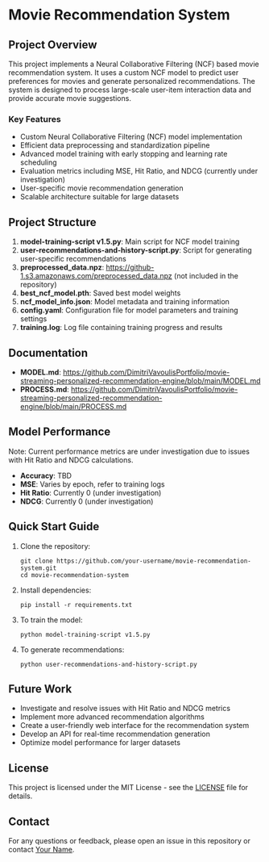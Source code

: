 # Movie Recommendation System

## Project Overview

This project implements a Neural Collaborative Filtering (NCF) based movie recommendation system. It uses a custom NCF model to predict user preferences for movies and generate personalized recommendations. The system is designed to process large-scale user-item interaction data and provide accurate movie suggestions.

### Key Features

- Custom Neural Collaborative Filtering (NCF) model implementation
- Efficient data preprocessing and standardization pipeline
- Advanced model training with early stopping and learning rate scheduling
- Evaluation metrics including MSE, Hit Ratio, and NDCG (currently under investigation)
- User-specific movie recommendation generation
- Scalable architecture suitable for large datasets

## Project Structure

1. **model-training-script v1.5.py**: Main script for NCF model training
2. **user-recommendations-and-history-script.py**: Script for generating user-specific recommendations
3. **preprocessed_data.npz**: https://github-1.s3.amazonaws.com/preprocessed_data.npz (not included in the repository)
4. **best_ncf_model.pth**: Saved best model weights
5. **ncf_model_info.json**: Model metadata and training information
6. **config.yaml**: Configuration file for model parameters and training settings
7. **training.log**: Log file containing training progress and results

## Documentation

- **MODEL.md**: https://github.com/DimitriVavoulisPortfolio/movie-streaming-personalized-recommendation-engine/blob/main/MODEL.md
- **PROCESS.md**: https://github.com/DimitriVavoulisPortfolio/movie-streaming-personalized-recommendation-engine/blob/main/PROCESS.md

## Model Performance

Note: Current performance metrics are under investigation due to issues with Hit Ratio and NDCG calculations.

- **Accuracy**: TBD
- **MSE**: Varies by epoch, refer to training logs
- **Hit Ratio**: Currently 0 (under investigation)
- **NDCG**: Currently 0 (under investigation)

## Quick Start Guide

1. Clone the repository:
   ```
   git clone https://github.com/your-username/movie-recommendation-system.git
   cd movie-recommendation-system
   ```

2. Install dependencies:
   ```
   pip install -r requirements.txt
   ```

3. To train the model:
   ```
   python model-training-script v1.5.py
   ```

4. To generate recommendations:
   ```
   python user-recommendations-and-history-script.py
   ```

## Future Work

- Investigate and resolve issues with Hit Ratio and NDCG metrics
- Implement more advanced recommendation algorithms
- Create a user-friendly web interface for the recommendation system
- Develop an API for real-time recommendation generation
- Optimize model performance for larger datasets

## License

This project is licensed under the MIT License - see the [LICENSE](LICENSE) file for details.

## Contact

For any questions or feedback, please open an issue in this repository or contact [Your Name](mailto:your.email@example.com).


